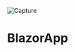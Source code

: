![Capture](https://user-images.githubusercontent.com/62121607/133490127-1f19b4b1-d52c-4bf9-a11f-8649d13d3f14.PNG)
# BlazorApp
